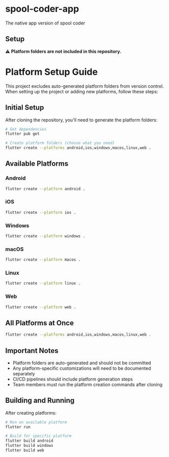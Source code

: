 # spool-coder-app
The native app version of spool coder

## Setup

⚠️ **Platform folders are not included in this repository.** 

# Platform Setup Guide

This project excludes auto-generated platform folders from version control. When setting up the project or adding new platforms, follow these steps:

## Initial Setup

After cloning the repository, you'll need to generate the platform folders:

```bash
# Get dependencies
flutter pub get

# Create platform folders (choose what you need)
flutter create --platforms android,ios,windows,macos,linux,web .
```

## Available Platforms

### Android
```bash
flutter create --platform android .
```

### iOS  
```bash
flutter create --platform ios .
```

### Windows
```bash
flutter create --platform windows .
```

### macOS
```bash
flutter create --platform macos .
```

### Linux
```bash
flutter create --platform linux .
```

### Web
```bash
flutter create --platform web .
```

## All Platforms at Once
```bash
flutter create --platforms android,ios,windows,macos,linux,web .
```

## Important Notes

- Platform folders are auto-generated and should not be committed
- Any platform-specific customizations will need to be documented separately
- CI/CD pipelines should include platform generation steps
- Team members must run the platform creation commands after cloning

## Building and Running

After creating platforms:

```bash
# Run on available platform
flutter run

# Build for specific platform
flutter build android
flutter build windows
flutter build web
```
